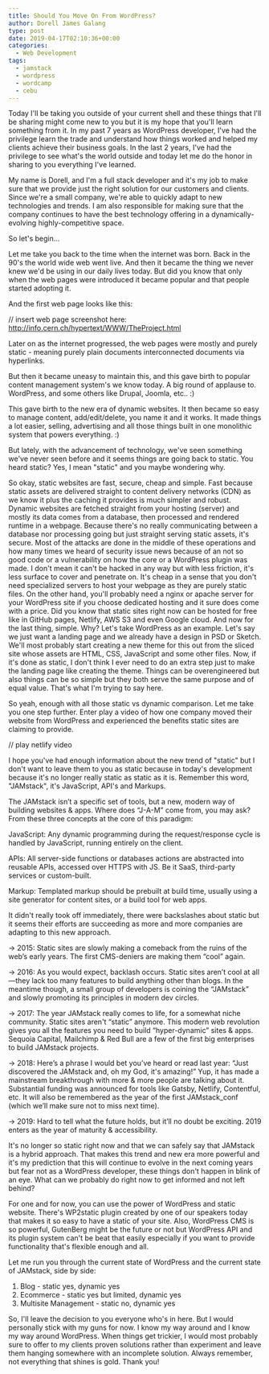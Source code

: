```yaml
---
title: Should You Move On From WordPress?
author: Dorell James Galang
type: post
date: 2019-04-17T02:10:36+00:00
categories:
  - Web Development
tags:
  - jamstack
  - wordpress
  - wordcamp
  - cebu
---
```


Today I'll be taking you outside of your current shell and these things that I'll be sharing might come new to you but it is my hope that you'll learn something from it. In my past 7 years as WordPress developer, I've had the privilege learn the trade and understand how things worked and helped my clients achieve their business goals. In the last 2 years, I've had the privilege to see what's the world outside and today let me do the honor in sharing to you everything I've learned.

My name is Dorell, and I'm a full stack developer and it's my job to make sure that we provide just the right solution for our customers and clients. Since we're a small company, we're able to quickly adapt to new technologies and trends. I am also responsible for making sure that the company continues to have the best technology offering in a dynamically-evolving highly-competitive space.

So let's begin...

Let me take you back to the time when the internet was born. Back in the 90's the world wide web went live. And then it became the thing we never knew we'd be using in our daily lives today. But did you know that only when the web pages were introduced it became popular and that people started adopting it.

And the first web page looks like this:

// insert web page screenshot here: http://info.cern.ch/hypertext/WWW/TheProject.html

Later on as the internet progressed, the web pages were mostly and purely static - meaning purely plain documents interconnected documents via hyperlinks.

But then it became uneasy to maintain this, and this gave birth to popular content management system's we know today. A big round of applause to. WordPress, and some others like Drupal, Joomla, etc.. :)

This gave birth to the new era of dynamic websites. It then became so easy to manage content, add/edit/delete, you name it and it works. It made things a lot easier, selling, advertising and all those things built in one monolithic system that powers everything. :)

But lately, with the advancement of technology, we've seen something we've never seen before and it seems things are going back to static. You heard static? Yes, I mean "static" and you maybe wondering why.

So okay, static websites are fast, secure, cheap and simple. Fast because static assets are delivered straight to content delivery networks (CDN) as we know it plus the caching it provides is much simpler and robust. Dynamic websites are fetched straight from your hosting (server) and mostly its data comes from a database, then processed and rendered runtime in a webpage. Because there's no really communicating between a database nor processing going but just straight serving static assets, it's secure. Most of the attacks are done in the middle of these operations and how many times we heard of security issue news because of an not so good code or a vulnerability on how the core or a WordPress plugin was made. I don't mean it can't be hacked in any way but with less friction, it's less surface to cover and penetrate on. It's cheap in a sense that you don't need specialized servers to host your webpage as they are purely static files. On the other hand, you'll probably need a nginx or apache server for your WordPress site if you choose dedicated hosting and it sure does come with a price. Did you know that static sites right now can be hosted for free like in GitHub pages, Netlify, AWS S3 and even Google cloud. And now for the last thing, simple. Why? Let's take WordPress as an example. Let's say we just want a landing page and we already have a design in PSD or Sketch. We'll most probably start creating a new theme for this out from the sliced site whose assets are HTML, CSS, JavaScript and some other files. Now, if it's done as static, I don't think I ever need to do an extra step just to make the landing page like creating the theme. Things can be overengineered but also things can be so simple but they both serve the same purpose and of equal value. That's what I'm trying to say here.

So yeah, enough with all those static vs dynamic comparison. Let me take you one step further. Enter play a video of how one company moved their website from WordPress and experienced the benefits static sites are claiming to provide.

// play netlify video

I hope you've had enough information about the new trend of "static" but I don't want to leave them to you as static because in today's development because it's no longer really static as static as it is. Remember this word, "JAMstack", it's JavaScript, API's and Markups.

The JAMstack isn’t a specific set of tools, but a new, modern way of building websites & apps. Where does “J-A-M” come from, you may ask? From these three concepts at the core of this paradigm:

JavaScript: Any dynamic programming during the request/response cycle is handled by JavaScript, running entirely on the client.

APIs: All server-side functions or databases actions are abstracted into reusable APIs, accessed over HTTPS with JS. Be it SaaS, third-party services or custom-built.

Markup: Templated markup should be prebuilt at build time, usually using a site generator for content sites, or a build tool for web apps.

It didn't really took off immediately, there were backslashes about static but it seems their efforts are succeeding as more and more companies are adapting to this new approach.

→ 2015: Static sites are slowly making a comeback from the ruins of the web’s early years. The first CMS-deniers are making them “cool” again.

→ 2016: As you would expect, backlash occurs. Static sites aren’t cool at all—they lack too many features to build anything other than blogs. In the meantime though, a small group of developers is coining the “JAMstack” and slowly promoting its principles in modern dev circles.

→ 2017: The year JAMstack really comes to life, for a somewhat niche community. Static sites aren't “static” anymore. This modern web revolution gives you all the features you need to build “hyper-dynamic” sites & apps. Sequoia Capital, Mailchimp & Red Bull are a few of the first big enterprises to build JAMstack projects.

→ 2018: Here’s a phrase I would bet you’ve heard or read last year: “Just discovered the JAMstack and, oh my God, it's amazing!” Yup, it has made a mainstream breakthrough with more & more people are talking about it. Substantial funding was announced for tools like Gatsby, Netlify, Contentful, etc. It will also be remembered as the year of the first JAMstack_conf (which we’ll make sure not to miss next time).

→ 2019: Hard to tell what the future holds, but it’ll no doubt be exciting. 2019 enters as the year of maturity & accessibility.

It's no longer so static right now and that we can safely say that JAMstack is a hybrid approach. That makes this trend and new era more powerful and it's my prediction that this will continue to evolve in the next coming years but fear not as a WordPress developer, these things don't happen in blink of an eye. What can we probably do right now to get informed and not left behind?

For one and for now, you can use the power of WordPress and static website. There's WP2static plugin created by one of our speakers today that makes it so easy to have a static of your site. Also, WordPress CMS is so powerful, GutenBerg might be the future or not but WordPress API and its plugin system can't be beat that easily especially if you want to provide functionality that's flexible enough and all.

Let me run you through the current state of WordPress and the current state of JAMstack, side by side:

1. Blog - static yes, dynamic yes
2. Ecommerce - static yes but limited, dynamic yes
3. Multisite Management - static no, dynamic yes

So, I'll leave the decision to you everyone who's in here. But I would personally stick with my guns for now. I know my way around and I know my way around WordPress. When things get trickier, I would most probably sure to offer to my clients proven solutions rather than experiment and leave them hanging somewhere with an incomplete solution. Always remember, not everything that shines is gold. Thank you!
